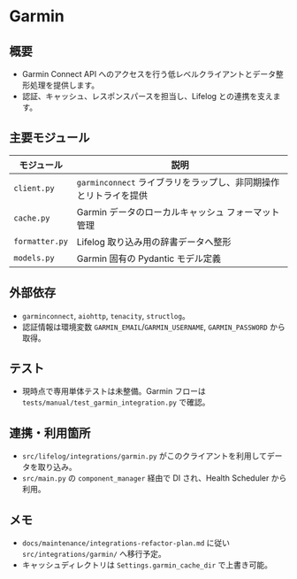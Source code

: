 # Garmin

## 概要
- Garmin Connect API へのアクセスを行う低レベルクライアントとデータ整形処理を提供します。
- 認証、キャッシュ、レスポンスパースを担当し、Lifelog との連携を支えます。

## 主要モジュール
| モジュール | 説明 |
| --- | --- |
| `client.py` | `garminconnect` ライブラリをラップし、非同期操作とリトライを提供 |
| `cache.py` | Garmin データのローカルキャッシュ フォーマット管理 |
| `formatter.py` | Lifelog 取り込み用の辞書データへ整形 |
| `models.py` | Garmin 固有の Pydantic モデル定義 |

## 外部依存
- `garminconnect`, `aiohttp`, `tenacity`, `structlog`。
- 認証情報は環境変数 `GARMIN_EMAIL`/`GARMIN_USERNAME`, `GARMIN_PASSWORD` から取得。

## テスト
- 現時点で専用単体テストは未整備。Garmin フローは `tests/manual/test_garmin_integration.py` で確認。

## 連携・利用箇所
- `src/lifelog/integrations/garmin.py` がこのクライアントを利用してデータを取り込み。
- `src/main.py` の `component_manager` 経由で DI され、Health Scheduler から利用。

## メモ
- `docs/maintenance/integrations-refactor-plan.md` に従い `src/integrations/garmin/` へ移行予定。
- キャッシュディレクトリは `Settings.garmin_cache_dir` で上書き可能。

